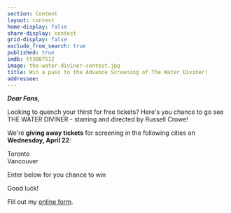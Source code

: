 ```yaml
---
section: Content
layout: contest
home-display: false
share-display: contest
grid-display: false
exclude_from_search: true
published: true
imdb: tt3007512
image: the-water-diviner-contest.jpg
title: Win a pass to the Advance Screening of The Water Diviner!
addressee: 
---
```

**_Dear Fans,_**

Looking to quench your thirst for free tickets? Here's you chance to go see THE WATER DIVINER - starring and directed by Russell Crowe!

We're **giving away tickets** for screening in the following cities on **Wednesday, April 22**:

Toronto  
Vancouver

Enter below for you chance to win

Good luck!

<div id="wufoo-mi763m51qs2f1u">
Fill out my <a href="https://dearcastandcrew.wufoo.com/forms/mi763m51qs2f1u">online form</a>.
</div>
<script type="text/javascript">var mi763m51qs2f1u;(function(d, t) {
var s = d.createElement(t), options = {
'userName':'dearcastandcrew',
'formHash':'mi763m51qs2f1u',
'autoResize':true,
'height':'467',
'async':true,
'host':'wufoo.com',
'header':'hide',
'ssl':true};
s.src = ('https:' == d.location.protocol ? 'https://' : 'http://') + 'www.wufoo.com/scripts/embed/form.js';
s.onload = s.onreadystatechange = function() {
var rs = this.readyState; if (rs) if (rs != 'complete') if (rs != 'loaded') return;
try { mi763m51qs2f1u = new WufooForm();mi763m51qs2f1u.initialize(options);mi763m51qs2f1u.display(); } catch (e) {}};
var scr = d.getElementsByTagName(t)[0], par = scr.parentNode; par.insertBefore(s, scr);
})(document, 'script');</script>